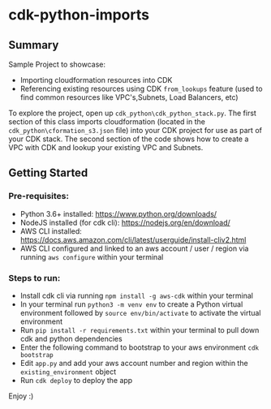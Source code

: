 # cdk-python-imports

## Summary
Sample Project to showcase:

* Importing cloudformation resources into CDK
* Referencing existing resources using CDK `from_lookups` feature (used to find common resources like VPC's,Subnets, Load Balancers, etc)

To explore the project, open up ```cdk_python\cdk_python_stack.py```. 
The first section of this class imports cloudformation (located in the ```cdk_python\cformation_s3.json``` file) into your CDK project for use as part of your CDK stack. 
The second section of the code shows how to create a VPC with CDK and lookup your existing VPC and Subnets.

## Getting Started

### Pre-requisites:

* Python 3.6+ installed: https://www.python.org/downloads/
* NodeJS installed (for cdk cli): https://nodejs.org/en/download/
* AWS CLI installed: https://docs.aws.amazon.com/cli/latest/userguide/install-cliv2.html
* AWS CLI configured and linked to an aws account / user / region via running ```aws configure``` within your terminal

### Steps to run:

* Install cdk cli via running ```npm install -g aws-cdk``` within your terminal
* In your terminal run ```python3 -m venv env``` to create a Python virtual environment followed by ```source env/bin/activate``` to activate the virtual environment
* Run ```pip install -r requirements.txt``` within your terminal to pull down cdk and python dependencies
* Enter the following command to bootstrap to your aws environment ```cdk bootstrap```
* Edit ```app.py``` and add your aws account number and region within the ```existing_environment``` object
* Run ```cdk deploy``` to deploy the app

Enjoy :)
